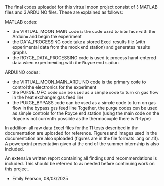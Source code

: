 The final codes uploaded for this virtual moon project consist of 3 MATLAB files and 3 ARDUINO files. These are explained as follows:

MATLAB codes:
- the VIRTUAL_MOON_MAIN code is the code used to interface with the Arduino and begin the experiment
- the DATA_PROCESSING code take a stored Excel results file (with experimental data from the mock end station) and generates results graphs
- the ROYCE_DATA_PROCESSING code is used to process hand-entered data when experimenting with the Royce end station

ARDUINO codes:
- the VIRTUAL_MOON_MAIN_ARDUINO code is the primary code to control the electronics for the experiment
- the PURGE_MFC code can be used as a simple code to turn on gas flow in the heat exchanger gas feed line
- the PURGE_BYPASS code can be used as a simple code to turn on gas flow in the bypass gas feed line
Together, the purge codes can be used as simple controls for the Royce end station (using the main code on the Royce is not currently possible as the thermocouple there is N-type)

In addition, all raw data Excel files for the 11 tests described in the documentation are uploaded for reference.
Figures and images used in the documentation are also uploaded (figures are in the file formats .png or .tif).
A powerpoint presentation given at the end of the summer internship is also included.

An extensive written report containing all findings and recommendations is included. This should be referred to as needed before continuing work on this project. 

- Emily Pearson, 08/08/2025
